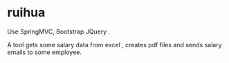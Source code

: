 # ruihua
Use SpringMVC, Bootstrap JQuery . 

A tool gets some salary data from excel , creates pdf files and sends salary emails to some  employee. 
